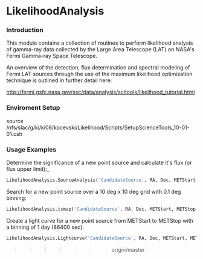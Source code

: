 # LikelihoodAnalysis

### Introduction 

This module contains a collection of routines to perform likelihood analysis of gamma-ray data collected by the Large Area Telescope (LAT) on NASA's Fermi Gamma-ray Space Telescope.

An overview of the detection, flux determination and spectral modeling of Fermi LAT sources through the use of the maximum likelihood optimization technique is outlined in further detail here:

http://fermi.gsfc.nasa.gov/ssc/data/analysis/scitools/likelihood_tutorial.html

### Enviroment Setup

source /nfs/slac/g/ki/ki08/kocevski/Likelihood/Scripts/SetupScienceTools_10-01-01.csh

### Usage Examples

Determine the significance of a new point source and calculate it's flux (or flux upper limit):_
```python 
LikelihoodAnalysis.SourceAnalysis('CandidateSource', RA, Dec, METStart, METStop, irfs='P8R2_SOURCE_V6')
```

Search for a new point source over a 10 deg x 10 deg grid with 0.1 deg binning:
```python
LikelihoodAnalysis.tsmap('CandidateSource', RA, Dec, METStart, METStop, dra=10, ddec=10, binsize=0.15, irfs='P8R2_SOURCE_V6')
```

Create a light curve for a new point source from METStart to METStop with a binning of 1 day (86400 sec):
```python
LikelihoodAnalysis.Lightcurve('CandidateSource', RA, Dec, METStart, METStop, 86400, irfs='P8R2_SOURCE_V6') 
```
>>>>>>> origin/master
